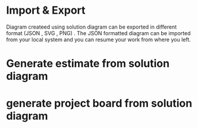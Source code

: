 # Import & Export
Diagram createed using solution diagram can  be exported in different format  (JSON , SVG , PNG) . The JSON formatted diagram can be imported from your local system and you can resume your work from where you left.

# Generate estimate from solution diagram

# generate project board from solution diagram